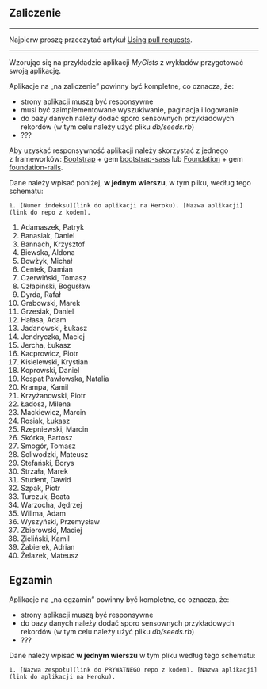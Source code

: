 ## Zaliczenie

----

Najpierw proszę przeczytać artykuł [Using pull requests](https://help.github.com/articles/using-pull-requests/).

----

Wzorując się na przykładzie aplikacji *MyGists* z wykładów przygotować swoją aplikację.

Aplikacje na „na zaliczenie” powinny być kompletne, co oznacza, że:

* strony aplikacji muszą być responsywne
* musi być zaimplementowane wyszukiwanie, paginacja i logowanie
* do bazy danych należy dodać sporo sensownych przykładowych rekordów
  (w tym celu należy użyć pliku *db/seeds.rb*)
* ???

Aby uzyskać responsywność aplikacji należy skorzystać z jednego z frameworków:
[Bootstrap](http://getbootstrap.com/) + gem
[bootstrap-sass](https://github.com/twbs/bootstrap-sass)
lub
[Foundation](http://foundation.zurb.com/) + gem
[foundation-rails](https://github.com/zurb/foundation-rails).

Dane należy wpisać poniżej, **w jednym wierszu**, w tym pliku, według tego schematu:

```console
1. [Numer indeksu](link do aplikacji na Heroku). [Nazwa aplikacji](link do repo z kodem).
```
<!--
1. Sebastian, Czarnecki
1. Przemysław, Mroczek
-->

1. Adamaszek, Patryk
1. Banasiak, Daniel
1. Bannach, Krzysztof
1. Biewska, Aldona
1. Bowżyk, Michał
1. Centek, Damian
1. Czerwiński, Tomasz
1. Człapiński, Bogusław
1. Dyrda, Rafał
1. Grabowski, Marek
1. Grzesiak, Daniel
1. Hałasa, Adam
1. Jadanowski, Łukasz
1. Jendryczka, Maciej
1. Jercha, Łukasz
1. Kacprowicz, Piotr
1. Kisielewski, Krystian
1. Koprowski, Daniel
1. Kospat Pawłowska, Natalia
1. Krampa, Kamil
1. Krzyżanowski, Piotr
1. Ładosz, Milena
1. Mackiewicz, Marcin
1. Rosiak, Łukasz
1. Rzepniewski, Marcin
1. Skórka, Bartosz
1. Smogór, Tomasz
1. Soliwodzki, Mateusz
1. Stefański, Borys
1. Strzała, Marek
1. Student, Dawid
1. Szpak, Piotr
1. Turczuk, Beata
1. Warzocha, Jędrzej
1. Willma, Adam
1. Wyszyński, Przemysław
1. Zbierowski, Maciej
1. Zieliński, Kamil
1. Żabierek, Adrian
1. Żelazek, Mateusz


## Egzamin

Aplikacje na „na egzamin” powinny być kompletne, co oznacza, że:

* strony aplikacji muszą być responsywne
* do bazy danych należy dodać sporo sensownych przykładowych rekordów
  (w tym celu należy użyć pliku *db/seeds.rb*)
* ???

Dane należy wpisać **w jednym wierszu** w tym pliku według tego schematu:

```console
1. [Nazwa zespołu](link do PRYWATNEGO repo z kodem). [Nazwa aplikacji](link do aplikacji na Heroku).
```
